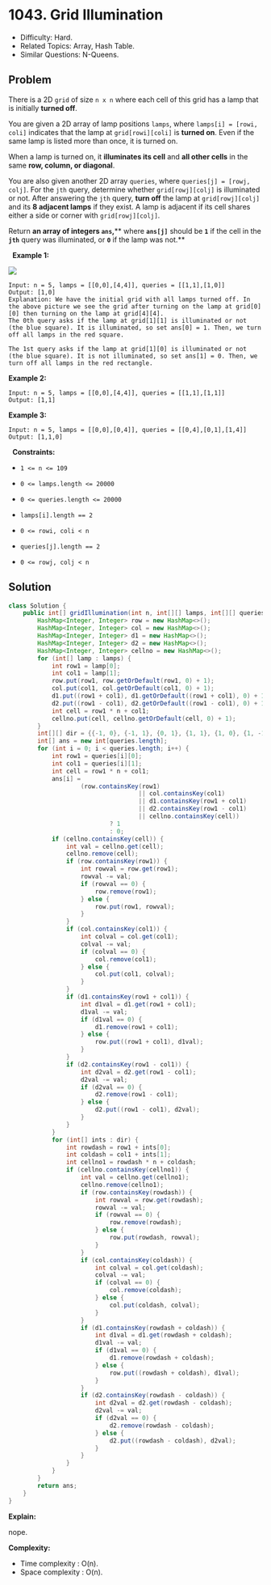 # 1043. Grid Illumination

- Difficulty: Hard.
- Related Topics: Array, Hash Table.
- Similar Questions: N-Queens.

## Problem

There is a 2D ```grid``` of size ```n x n``` where each cell of this grid has a lamp that is initially **turned off**.

You are given a 2D array of lamp positions ```lamps```, where ```lamps[i] = [rowi, coli]``` indicates that the lamp at ```grid[rowi][coli]``` is **turned on**. Even if the same lamp is listed more than once, it is turned on.

When a lamp is turned on, it **illuminates its cell** and **all other cells** in the same **row, column, or diagonal**.

You are also given another 2D array ```queries```, where ```queries[j] = [rowj, colj]```. For the ```jth``` query, determine whether ```grid[rowj][colj]``` is illuminated or not. After answering the ```jth``` query, **turn off** the lamp at ```grid[rowj][colj]``` and its **8 adjacent lamps** if they exist. A lamp is adjacent if its cell shares either a side or corner with ```grid[rowj][colj]```.

Return **an array of integers **```ans```**,**** where **```ans[j]```** should be **```1```** if the cell in the **```jth```** query was illuminated, or **```0```** if the lamp was not.**

 
**Example 1:**

![](https://assets.leetcode.com/uploads/2020/08/19/illu_1.jpg)

```
Input: n = 5, lamps = [[0,0],[4,4]], queries = [[1,1],[1,0]]
Output: [1,0]
Explanation: We have the initial grid with all lamps turned off. In the above picture we see the grid after turning on the lamp at grid[0][0] then turning on the lamp at grid[4][4].
The 0th query asks if the lamp at grid[1][1] is illuminated or not (the blue square). It is illuminated, so set ans[0] = 1. Then, we turn off all lamps in the red square.

The 1st query asks if the lamp at grid[1][0] is illuminated or not (the blue square). It is not illuminated, so set ans[1] = 0. Then, we turn off all lamps in the red rectangle.

```

**Example 2:**

```
Input: n = 5, lamps = [[0,0],[4,4]], queries = [[1,1],[1,1]]
Output: [1,1]
```

**Example 3:**

```
Input: n = 5, lamps = [[0,0],[0,4]], queries = [[0,4],[0,1],[1,4]]
Output: [1,1,0]
```

 
**Constraints:**


	
- ```1 <= n <= 109```
	
- ```0 <= lamps.length <= 20000```
	
- ```0 <= queries.length <= 20000```
	
- ```lamps[i].length == 2```
	
- ```0 <= rowi, coli < n```
	
- ```queries[j].length == 2```
	
- ```0 <= rowj, colj < n```



## Solution

```java
class Solution {
    public int[] gridIllumination(int n, int[][] lamps, int[][] queries) {
        HashMap<Integer, Integer> row = new HashMap<>();
        HashMap<Integer, Integer> col = new HashMap<>();
        HashMap<Integer, Integer> d1 = new HashMap<>();
        HashMap<Integer, Integer> d2 = new HashMap<>();
        HashMap<Integer, Integer> cellno = new HashMap<>();
        for (int[] lamp : lamps) {
            int row1 = lamp[0];
            int col1 = lamp[1];
            row.put(row1, row.getOrDefault(row1, 0) + 1);
            col.put(col1, col.getOrDefault(col1, 0) + 1);
            d1.put((row1 + col1), d1.getOrDefault((row1 + col1), 0) + 1);
            d2.put((row1 - col1), d2.getOrDefault((row1 - col1), 0) + 1);
            int cell = row1 * n + col1;
            cellno.put(cell, cellno.getOrDefault(cell, 0) + 1);
        }
        int[][] dir = {{-1, 0}, {-1, 1}, {0, 1}, {1, 1}, {1, 0}, {1, -1}, {0, -1}, {-1, -1}};
        int[] ans = new int[queries.length];
        for (int i = 0; i < queries.length; i++) {
            int row1 = queries[i][0];
            int col1 = queries[i][1];
            int cell = row1 * n + col1;
            ans[i] =
                    (row.containsKey(row1)
                                    || col.containsKey(col1)
                                    || d1.containsKey(row1 + col1)
                                    || d2.containsKey(row1 - col1)
                                    || cellno.containsKey(cell))
                            ? 1
                            : 0;
            if (cellno.containsKey(cell)) {
                int val = cellno.get(cell);
                cellno.remove(cell);
                if (row.containsKey(row1)) {
                    int rowval = row.get(row1);
                    rowval -= val;
                    if (rowval == 0) {
                        row.remove(row1);
                    } else {
                        row.put(row1, rowval);
                    }
                }
                if (col.containsKey(col1)) {
                    int colval = col.get(col1);
                    colval -= val;
                    if (colval == 0) {
                        col.remove(col1);
                    } else {
                        col.put(col1, colval);
                    }
                }
                if (d1.containsKey(row1 + col1)) {
                    int d1val = d1.get(row1 + col1);
                    d1val -= val;
                    if (d1val == 0) {
                        d1.remove(row1 + col1);
                    } else {
                        row.put((row1 + col1), d1val);
                    }
                }
                if (d2.containsKey(row1 - col1)) {
                    int d2val = d2.get(row1 - col1);
                    d2val -= val;
                    if (d2val == 0) {
                        d2.remove(row1 - col1);
                    } else {
                        d2.put((row1 - col1), d2val);
                    }
                }
            }
            for (int[] ints : dir) {
                int rowdash = row1 + ints[0];
                int coldash = col1 + ints[1];
                int cellno1 = rowdash * n + coldash;
                if (cellno.containsKey(cellno1)) {
                    int val = cellno.get(cellno1);
                    cellno.remove(cellno1);
                    if (row.containsKey(rowdash)) {
                        int rowval = row.get(rowdash);
                        rowval -= val;
                        if (rowval == 0) {
                            row.remove(rowdash);
                        } else {
                            row.put(rowdash, rowval);
                        }
                    }
                    if (col.containsKey(coldash)) {
                        int colval = col.get(coldash);
                        colval -= val;
                        if (colval == 0) {
                            col.remove(coldash);
                        } else {
                            col.put(coldash, colval);
                        }
                    }
                    if (d1.containsKey(rowdash + coldash)) {
                        int d1val = d1.get(rowdash + coldash);
                        d1val -= val;
                        if (d1val == 0) {
                            d1.remove(rowdash + coldash);
                        } else {
                            row.put((rowdash + coldash), d1val);
                        }
                    }
                    if (d2.containsKey(rowdash - coldash)) {
                        int d2val = d2.get(rowdash - coldash);
                        d2val -= val;
                        if (d2val == 0) {
                            d2.remove(rowdash - coldash);
                        } else {
                            d2.put((rowdash - coldash), d2val);
                        }
                    }
                }
            }
        }
        return ans;
    }
}
```

**Explain:**

nope.

**Complexity:**

* Time complexity : O(n).
* Space complexity : O(n).
